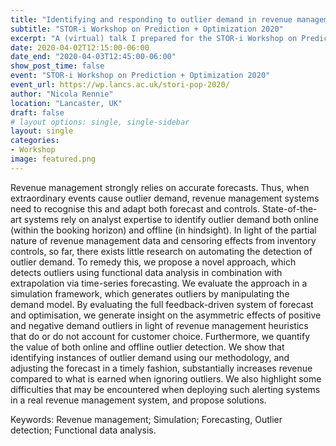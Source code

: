 ```yaml
---
title: "Identifying and responding to outlier demand in revenue management"
subtitle: "STOR-i Workshop on Prediction + Optimization 2020"
excerpt: "A (virtual) talk I prepared for the STOR-i Workshop on Prediction + Optimization 2020. Cancelled due to Covid-19."
date: 2020-04-02T12:15:00-06:00
date_end: "2020-04-03T12:45:00-06:00"
show_post_time: false
event: "STOR-i Workshop on Prediction + Optimization 2020"
event_url: https://wp.lancs.ac.uk/stori-pop-2020/
author: "Nicola Rennie"
location: "Lancaster, UK"
draft: false
# layout options: single, single-sidebar
layout: single
categories:
- Workshop
image: featured.png
---
```


Revenue management strongly relies on accurate forecasts. Thus, when extraordinary events cause outlier demand, revenue management systems need to recognise this and adapt both forecast and controls. State-of-the-art systems rely on analyst expertise to identify outlier demand both online (within the booking horizon) and offline (in hindsight). In light of the partial nature of revenue management data and censoring effects from inventory controls, so far, there exists little research on automating the detection of outlier demand. To remedy this, we propose a novel approach, which detects outliers using functional data analysis in combination with extrapolation via time-series forecasting. We evaluate the approach in a simulation framework, which generates outliers by manipulating the demand model. By evaluating the full feedback-driven system of forecast and optimisation, we generate insight on the asymmetric effects of positive and negative demand outliers in light of revenue management heuristics that do or do not account for customer choice. Furthermore, we quantify the value of both online and offline outlier detection. We show that identifying instances of outlier demand using our methodology, and adjusting the forecast in a timely fashion, substantially increases revenue compared to what is earned when ignoring outliers. We also highlight some difficulties that may be encountered when deploying such alerting systems in a real revenue management system, and propose solutions.

Keywords: Revenue management; Simulation; Forecasting, Outlier detection; Functional data analysis.

